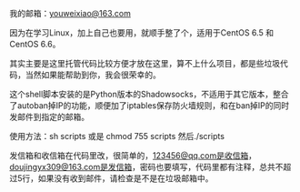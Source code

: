 我的邮箱：youweixiao@163.com


因为在学习Linux，加上自己也要用，就顺手整了个，适用于CentOS 6.5 和 CentOS 6.6。

其实主要是这里托管代码比较方便才放在这里，算不上什么项目，都是些垃圾代码，当然如果能帮助到你，我会很荣幸的。

这个shell脚本安装的是Python版本的Shadowsocks，不适用于其它版本，整合了autoban掉IP的功能，顺便加了iptables保存防火墙规则，和在ban掉IP的同时发邮件到指定的邮箱。

使用方法：sh scripts 或是 chmod 755 scripts 然后./scripts

发信箱和收信箱在代码里改，很简单的，123456@qq.com是收信箱，doujingyx309@163.com是发信箱，密码也要填写，代码里都有注释，总共不超过5行，如果没有收到邮件，请检查是不是在垃圾邮箱中。
